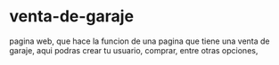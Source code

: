 # venta-de-garaje
pagina web, que hace la funcion de una pagina que tiene una venta de garaje, aqui podras crear tu usuario, comprar, entre otras opciones,
